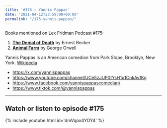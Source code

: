 ```yaml
---
title: '#175 – Yannis Pappas'
date: '2021-04-12T23:59:00+00:00'
permalink: "/175-yannis-pappas/"
---
```


Books mentioned on Lex Fridman Podcast #175:

1. <b><a href="https://amzn.to/3BGKUIn" target="_blank" rel="sponsored noopener noreferrer">The Denial of Death</a></b> by Ernest Becker
2. <b><a href="https://amzn.to/3uTqVCA" target="_blank" rel="sponsored noopener noreferrer">Animal Farm</a></b> by George Orwell

<!--more-->

Yannis Pappas is an American comedian from Park Slope, Brooklyn, New York. <a href="https://en.wikipedia.org/wiki/Yannis_Pappas" target="_blank">Wikipedia</a>

- <a href="https://x.com/yannispappas" target="_blank">https://x.com/yannispappas</a>
- <a href="https://www.youtube.com/channel/UCe5zJUP0tYsH1u1CnkAvfKg" target="_blank">https://www.youtube.com/channel/UCe5zJUP0tYsH1u1CnkAvfKg</a>
- <a href="https://www.facebook.com/yannispappascomedian/" target="_blank">https://www.facebook.com/yannispappascomedian/</a>
- <a href="https://www.tiktok.com/@yannispappas" target="_blank">https://www.tiktok.com/@yannispappas</a>

- - - - - -

## Watch or listen to episode #175

{% include youtube.html id='dmVqpx4YOY4' %}